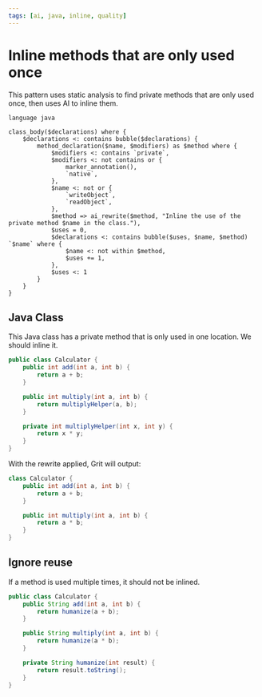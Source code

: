 ```yaml
---
tags: [ai, java, inline, quality]
---
```


# Inline methods that are only used once

This pattern uses static analysis to find private methods that are only used once, then uses AI to inline them.

```grit
language java

class_body($declarations) where {
    $declarations <: contains bubble($declarations) {
        method_declaration($name, $modifiers) as $method where {
            $modifiers <: contains `private`,
            $modifiers <: not contains or {
                marker_annotation(),
                `native`,
            },
            $name <: not or {
                `writeObject`,
                `readObject`,
            },
            $method => ai_rewrite($method, "Inline the use of the private method $name in the class."),
            $uses = 0,
            $declarations <: contains bubble($uses, $name, $method) `$name` where {
                $name <: not within $method,
                $uses += 1,
            },
            $uses <: 1
        }
    }
}
```

## Java Class

This Java class has a private method that is only used in one location. We should inline it.

```java
public class Calculator {
    public int add(int a, int b) {
        return a + b;
    }

    public int multiply(int a, int b) {
        return multiplyHelper(a, b);
    }

    private int multiplyHelper(int x, int y) {
        return x * y;
    }
}

```

With the rewrite applied, Grit will output:

```java
class Calculator {
    public int add(int a, int b) {
        return a + b;
    }

    public int multiply(int a, int b) {
        return a * b;
    }
}
```

## Ignore reuse

If a method is used multiple times, it should not be inlined.

```java
public class Calculator {
    public String add(int a, int b) {
        return humanize(a + b);
    }

    public String multiply(int a, int b) {
        return humanize(a * b);
    }

    private String humanize(int result) {
        return result.toString();
    }
}
```
